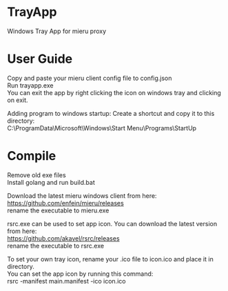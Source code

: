 # TrayApp
Windows Tray App for mieru proxy  

# User Guide
Copy and paste your mieru client config file to config.json  
Run trayapp.exe  
You can exit the app by right clicking the icon on windows tray and clicking on exit.  
  
Adding program to windows startup: Create a shortcut and copy it to this directory:  
C:\ProgramData\Microsoft\Windows\Start Menu\Programs\StartUp  

# Compile
Remove old exe files  
Install golang and run build.bat  

  
Download the latest mieru windows client from here:  
https://github.com/enfein/mieru/releases  
rename the executable to mieru.exe  
  
rsrc.exe can be used to set app icon. You can download the latest version from here:  
https://github.com/akavel/rsrc/releases  
rename the executable to rsrc.exe  
  
To set your own tray icon, rename your .ico file to icon.ico and place it in directory.  
You can set the app icon by running this command:  
rsrc -manifest main.manifest -ico icon.ico  
